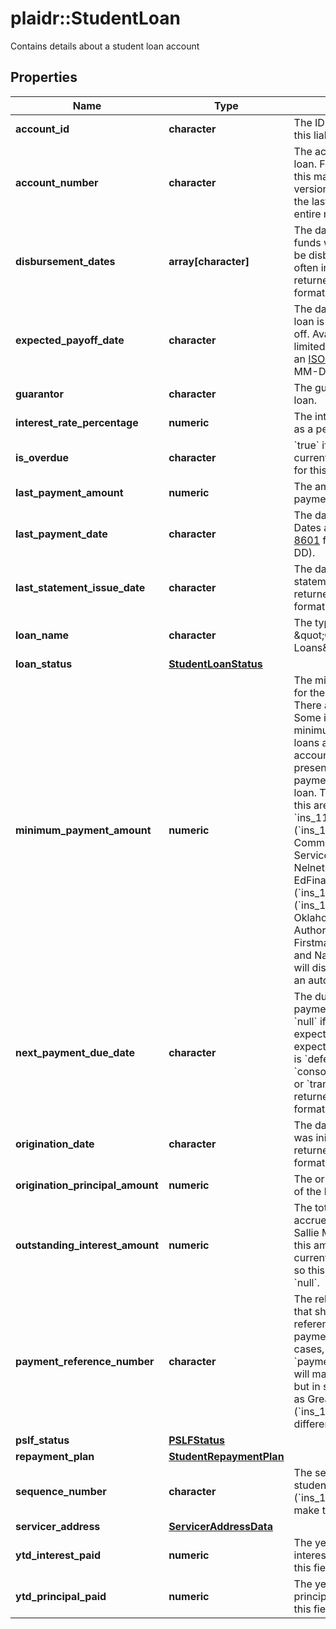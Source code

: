 # plaidr::StudentLoan

Contains details about a student loan account

## Properties
Name | Type | Description | Notes
------------ | ------------- | ------------- | -------------
**account_id** | **character** | The ID of the account that this liability belongs to. | 
**account_number** | **character** | The account number of the loan. For some institutions, this may be a masked version of the number (e.g., the last 4 digits instead of the entire number). | 
**disbursement_dates** | **array[character]** | The dates on which loaned funds were disbursed or will be disbursed. These are often in the past. Dates are returned in an [ISO 8601](https://wikipedia.org/wiki/ISO_8601) format (YYYY-MM-DD). | 
**expected_payoff_date** | **character** | The date when the student loan is expected to be paid off. Availability for this field is limited. Dates are returned in an [ISO 8601](https://wikipedia.org/wiki/ISO_8601) format (YYYY-MM-DD). | 
**guarantor** | **character** | The guarantor of the student loan. | 
**interest_rate_percentage** | **numeric** | The interest rate on the loan as a percentage. | 
**is_overdue** | **character** | &#x60;true&#x60; if a payment is currently overdue. Availability for this field is limited. | 
**last_payment_amount** | **numeric** | The amount of the last payment. | 
**last_payment_date** | **character** | The date of the last payment. Dates are returned in an [ISO 8601](https://wikipedia.org/wiki/ISO_8601) format (YYYY-MM-DD). | 
**last_statement_issue_date** | **character** | The date of the last statement. Dates are returned in an [ISO 8601](https://wikipedia.org/wiki/ISO_8601) format (YYYY-MM-DD). | 
**loan_name** | **character** | The type of loan, e.g., \&quot;Consolidation Loans\&quot;. | 
**loan_status** | [**StudentLoanStatus**](StudentLoanStatus.md) |  | 
**minimum_payment_amount** | **numeric** | The minimum payment due for the next billing cycle. There are some exceptions: Some institutions require a minimum payment across all loans associated with an account number. Our API presents that same minimum payment amount on each loan. The institutions that do this are: Great Lakes ( &#x60;ins_116861&#x60;), Firstmark (&#x60;ins_116295&#x60;), Commonbond Firstmark Services (&#x60;ins_116950&#x60;), Nelnet (&#x60;ins_116528&#x60;), EdFinancial Services (&#x60;ins_116304&#x60;), Granite State (&#x60;ins_116308&#x60;), and Oklahoma Student Loan Authority (&#x60;ins_116945&#x60;). Firstmark (&#x60;ins_116295&#x60; ) and Navient (&#x60;ins_116248&#x60;) will display as $0 if there is an autopay program in effect. | 
**next_payment_due_date** | **character** | The due date for the next payment. The due date is &#x60;null&#x60; if a payment is not expected. A payment is not expected if &#x60;loan_status.type&#x60; is &#x60;deferment&#x60;, &#x60;in_school&#x60;, &#x60;consolidated&#x60;, &#x60;paid in full&#x60;, or &#x60;transferred&#x60;. Dates are returned in an [ISO 8601](https://wikipedia.org/wiki/ISO_8601) format (YYYY-MM-DD). | 
**origination_date** | **character** | The date on which the loan was initially lent. Dates are returned in an [ISO 8601](https://wikipedia.org/wiki/ISO_8601) format (YYYY-MM-DD).  | 
**origination_principal_amount** | **numeric** | The original principal balance of the loan. | 
**outstanding_interest_amount** | **numeric** | The total dollar amount of the accrued interest balance. For Sallie Mae ( &#x60;ins_116944&#x60;), this amount is included in the current balance of the loan, so this field will return as &#x60;null&#x60;. | 
**payment_reference_number** | **character** | The relevant account number that should be used to reference this loan for payments. In the majority of cases, &#x60;payment_reference_number&#x60; will match a&#x60;ccount_number,&#x60; but in some institutions, such as Great Lakes (&#x60;ins_116861&#x60;), it will be different. | 
**pslf_status** | [**PSLFStatus**](PSLFStatus.md) |  | 
**repayment_plan** | [**StudentRepaymentPlan**](StudentRepaymentPlan.md) |  | 
**sequence_number** | **character** | The sequence number of the student loan. Heartland ECSI (&#x60;ins_116948&#x60;) does not make this field available. | 
**servicer_address** | [**ServicerAddressData**](ServicerAddressData.md) |  | 
**ytd_interest_paid** | **numeric** | The year to date (YTD) interest paid. Availability for this field is limited. | 
**ytd_principal_paid** | **numeric** | The year to date (YTD) principal paid. Availability for this field is limited. | 



